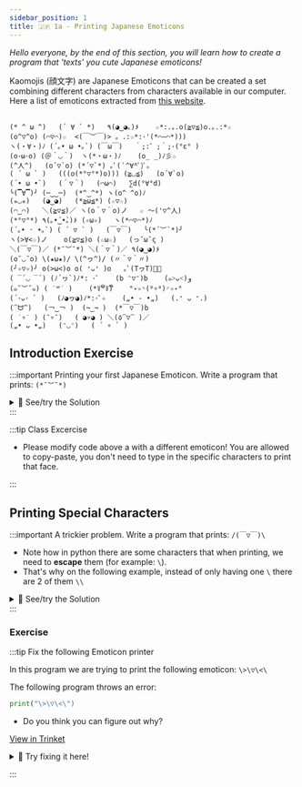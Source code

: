 ```yaml
---
sidebar_position: 1
title: 🇯🇵 1a - Printing Japanese Emoticons
---
```


*Hello everyone, by the end of this section, you will learn how to create a
program that 'texts' you cute Japanese emoticons!*


Kaomojis (顔文字) are Japanese Emoticons that can be created a set combining different
characters from characters available in our computer. Here a list of emoticons
extracted from [this website](http://kaomoji.ru/en/).
```

(* ^ ω ^)	(´ ∀ ` *)	٩(◕‿◕｡)۶	☆*:.｡.o(≧▽≦)o.｡.:*☆
(o^▽^o)	(⌒▽⌒)☆	<(￣︶￣)>	。.:☆*:･'(*⌒―⌒*)))
ヽ(・∀・)ﾉ	(´｡• ω •｡`)	(￣ω￣)	｀;:゛;｀;･(°ε° )
(o･ω･o)	(＠＾◡＾)	ヽ(*・ω・)ﾉ	(o_ _)ﾉ彡☆
(^人^)	(o´▽`o)	(*´▽`*)	｡ﾟ( ﾟ^∀^ﾟ)ﾟ｡
( ´ ω ` )	(((o(*°▽°*)o)))	(≧◡≦)	(o´∀`o)
(´• ω •`)	(＾▽＾)	(⌒ω⌒)	∑d(°∀°d)
╰(▔∀▔)╯	(─‿‿─)	(*^‿^*)	ヽ(o^ ^o)ﾉ
(✯◡✯)	(◕‿◕)	(*≧ω≦*)	(☆▽☆)
(⌒‿⌒)	＼(≧▽≦)／	ヽ(o＾▽＾o)ノ	☆ ～('▽^人)
(*°▽°*)	٩(｡•́‿•̀｡)۶	(✧ω✧)	ヽ(*⌒▽⌒*)ﾉ
(´｡• ᵕ •｡`)	( ´ ▽ ` )	(￣▽￣)	╰(*´︶`*)╯
ヽ(>∀<☆)ノ	o(≧▽≦)o	(☆ω☆)	(っ˘ω˘ς )
＼(￣▽￣)／	(*¯︶¯*)	＼(＾▽＾)／	٩(◕‿◕)۶
(o˘◡˘o)	\(★ω★)/	\(^ヮ^)/	(〃＾▽＾〃)
(╯✧▽✧)╯	o(>ω<)o	o( ❛ᴗ❛ )o	｡ﾟ(TヮT)ﾟ｡
( ‾́ ◡ ‾́ )	(ﾉ´ヮ`)ﾉ*: ･ﾟ	(b ᵔ▽ᵔ)b	(๑˃ᴗ˂)ﻭ
(๑˘︶˘๑)	( ˙꒳​˙ )	(*꒦ິ꒳꒦ີ)	°˖✧◝(⁰▿⁰)◜✧˖°
(´･ᴗ･ ` )	(ﾉ◕ヮ◕)ﾉ*:･ﾟ✧	(„• ֊ •„)	(.❛ ᴗ ❛.)
(⁀ᗢ⁀)	(￢‿￢ )	(¬‿¬ )	(*￣▽￣)b
( ˙▿˙ )	(¯▿¯)	( ◕▿◕ )	＼(٥⁀▽⁀ )／
(„• ᴗ •„)	(ᵔ◡ᵔ)	( ´ ▿ ` )	

```


## Introduction Exercise
:::important Printing your first Japanese Emoticon.
Write a program that prints: `(*¯︶¯*)`
<details>
<summary>
🧪 See/try the Solution
</summary>

<iframe src="https://trinket.io/embed/python3/cf39cd0db9?start=result" width="100%" height="150" frameborder="0" marginwidth="0" marginheight="0" allowfullscreen></iframe>
</details>
:::


:::tip Class Excercise
- Please modify code above a with a different emoticon! You are allowed to copy-paste, you don't need to type in the specific characters to print that face.

:::

## Printing Special Characters

:::important A trickier problem.
Write a program that prints: `/(￣▽￣)\`
- Note how in python there are some characters that when printing, we need to
  **escape** them (for example: `\`).
- That's why on the following example, instead of only having one `\` there are
  2 of them `\\`

<details>
<summary>
🧪 See/try the Solution
</summary>

<iframe src="https://trinket.io/embed/python3/9a0da69f6f?start=result" width="100%" height="150" frameborder="0" marginwidth="0" marginheight="0" allowfullscreen></iframe>
</details>
:::






### Exercise
:::tip Fix the following Emoticon printer

In this program we are trying to print the following emoticon: `\>\▽\<\`

The following program throws an error: 
```python
print("\>\▽\<\")
```

- Do you think you can figure out why?

[View in Trinket](https://trinket.io/python3/691d874844)

<details>
<summary>
🔨 Try fixing it here!
</summary>

<iframe src="https://trinket.io/embed/python3/691d874844?start=result" width="100%" height="150" frameborder="0" marginwidth="0" marginheight="0" allowfullscreen></iframe>
</details>

:::

